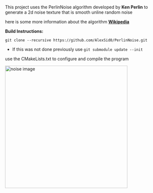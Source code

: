 This project uses the PerlinNoise algorithm developed by **Ken Perlin** to generate a 2d noise texture that is smooth unline random noise

here is some more information about the algorithm [**Wikipedia**](https://en.wikipedia.org/wiki/Perlin_noise)

**Build Instructions:**

```git clone --recursive https://github.com/AlexSid0/PerlinNoise.git```

* If this was not done previously use ```git submodule update --init```

use the CMakeLists.txt to configure and compile the program

<img src="images/image.png" alt="noise image" width="400"/>
